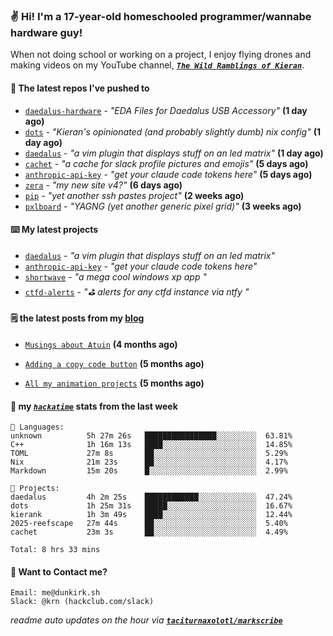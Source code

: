 ### ✌️ Hi! I'm a 17-year-old homeschooled programmer/wannabe hardware guy!

When not doing school or working on a project, I enjoy flying drones and making videos on my YouTube channel, [**_`The Wild Ramblings of Kieran`_**](https://youtube.com/@kieran.rambles).

#### 👷 The latest repos I've pushed to

- [`daedalus-hardware`](https://github.com/geschmit/daedalus-hardware) - _"EDA Files for Daedalus USB Accessory"_ **(1 day ago)**
- [`dots`](https://github.com/taciturnaxolotl/dots) - _"Kieran's opinionated (and probably slightly dumb) nix config"_ **(1 day ago)**
- [`daedalus`](https://github.com/taciturnaxolotl/daedalus) - _"a vim plugin that displays stuff on an led matrix"_ **(1 day ago)**
- [`cachet`](https://github.com/taciturnaxolotl/cachet) - _"a cache for slack profile pictures and emojis"_ **(5 days ago)**
- [`anthropic-api-key`](https://github.com/taciturnaxolotl/anthropic-api-key) - _"get your claude code tokens here"_ **(5 days ago)**
- [`zera`](https://github.com/taciturnaxolotl/zera) - _"my new site v4?"_ **(6 days ago)**
- [`pip`](https://github.com/taciturnaxolotl/pip) - _"yet another ssh pastes project"_ **(2 weeks ago)**
- [`pxlboard`](https://github.com/taciturnaxolotl/pxlboard) - _"YAGNG (yet another generic pixel grid)"_ **(3 weeks ago)**

#### ⌨️ My latest projects

- [`daedalus`](https://github.com/taciturnaxolotl/daedalus) - _"a vim plugin that displays stuff on an led matrix"_
- [`anthropic-api-key`](https://github.com/taciturnaxolotl/anthropic-api-key) - _"get your claude code tokens here"_
- [`shortwave`](https://github.com/taciturnaxolotl/shortwave) - _"a mega cool windows xp app "_
- [`ctfd-alerts`](https://github.com/taciturnaxolotl/ctfd-alerts) - _"⛳ alerts for any ctfd instance via ntfy "_

#### 🗒️ the latest posts from my [blog](https://dunkirk.sh)

- [`Musings about Atuin`](https://dunkirk.sh/blog/atuin/) **(4 months ago)**

- [`Adding a copy code button`](https://dunkirk.sh/blog/adding-a-copy-button/) **(5 months ago)**

- [`All my animation projects`](https://dunkirk.sh/blog/my-animations/) **(5 months ago)**



#### 📡 my [_`hackatime`_](https://waka.hackclub.com) stats from the last week

```text
💾 Languages:
unknown          5h 27m 26s   ████████████████░░░░░░░░░  63.81%
C++              1h 16m 13s   ████░░░░░░░░░░░░░░░░░░░░░  14.85%
TOML             27m 8s       ██░░░░░░░░░░░░░░░░░░░░░░░  5.29%
Nix              21m 23s      ██░░░░░░░░░░░░░░░░░░░░░░░  4.17%
Markdown         15m 20s      █░░░░░░░░░░░░░░░░░░░░░░░░  2.99%

💼 Projects:
daedalus         4h 2m 25s    ████████████░░░░░░░░░░░░░  47.24%
dots             1h 25m 31s   █████░░░░░░░░░░░░░░░░░░░░  16.67%
kierank          1h 3m 49s    ████░░░░░░░░░░░░░░░░░░░░░  12.44%
2025-reefscape   27m 44s      ██░░░░░░░░░░░░░░░░░░░░░░░  5.40%
cachet           23m 3s       ██░░░░░░░░░░░░░░░░░░░░░░░  4.49%

Total: 8 hrs 33 mins
```

#### 📮 Want to Contact me?

```text
Email: me@dunkirk.sh
Slack: @krn (hackclub.com/slack)
```

_readme auto updates on the hour via [**`taciturnaxolotl/markscribe`**](https://github.com/taciturnaxolotl/markscribe)_

